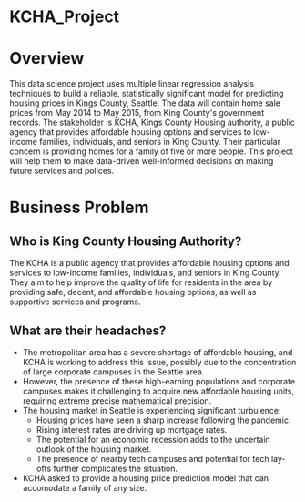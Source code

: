 # KCHA_Project

# Overview
This data science project uses multiple linear regression analysis techniques to build a reliable, statistically significant model for predicting housing prices in Kings County, Seattle. The data will contain home sale prices from May 2014 to May 2015, from King County's government records. The stakeholder is KCHA, Kings County Housing authority, a public agency that provides affordable housing options and services to low-income families, individuals, and seniors in King County. Their particular concern is providing homes for a family of five or more people. This project will help them to make data-driven well-informed decisions on making future services and polices.

# Business Problem
## Who is King County Housing Authority?
The KCHA is a public agency that provides affordable housing options and services to low-income families, individuals, and seniors in King County. They aim to help improve the quality of life for residents in the area by providing safe, decent, and affordable housing options, as well as supportive services and programs.
## What are their headaches?
- The metropolitan area has a severe shortage of affordable housing, and KCHA is working to address this issue, possibly due to the concentration of large corporate campuses in the Seattle area.
- However, the presence of these high-earning populations and corporate campuses makes it challenging to acquire new affordable housing units, requiring extreme precise mathematical precision.
- The housing market in Seattle is experiencing significant turbulence:
   - Housing prices have seen a sharp increase following the pandemic.
   - Rising interest rates are driving up mortgage rates.
   - The potential for an economic recession adds to the uncertain outlook of the housing market.    
   - The presence of nearby tech campuses and potential for tech lay-offs further complicates the situation.
- KCHA asked to provide a housing price prediction model that can accomodate a family of any size.
